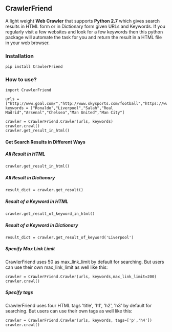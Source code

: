 ## CrawlerFriend

A light weight **Web Crawler** that supports **Python 2.7** which gives search results in HTML form or in
Dictionary form given URLs and Keywords. If you regularly visit a few websites and look for a few keywords
then this python package will automate the task for you and
return the result in a HTML file in your web browser.

### Installation
```
pip install CrawlerFriend
```

### How to use?
```
import CrawlerFriend

urls = ["http://www.goal.com/","http://www.skysports.com/football","https://www.bbc.com/sport/football"]
keywords = ["Ronaldo","Liverpool","Salah","Real Madrid","Arsenal","Chelsea","Man United","Man City"]

crawler = CrawlerFriend.Crawler(urls, keywords)
crawler.crawl()
crawler.get_result_in_html()
```

#### Get Search Results in Different Ways
##### All Result in HTML
```
crawler.get_result_in_html()
```

##### All Result in Dictionary
```
result_dict = crawler.get_result()
```

##### Result of a Keyword in HTML
```
crawler.get_result_of_keyword_in_html()
```

##### Result of a Keyword in Dictionary
```
result_dict = crawler.get_result_of_keyword('Liverpool')
```

##### Specify Max Link Limit
CrawlerFriend uses 50 as max_link_limit by default for searching. 
But users can use their own max_link_limit as well like this:
 ```
crawler = CrawlerFriend.Crawler(urls, keywords,max_link_limit=200)
crawler.crawl()
```

##### Specify tags
CrawlerFriend uses four HTML tags 'title', 'h1', 'h2', 'h3' by default for searching. 
But users can use their own tags as well like this:
 ```
crawler = CrawlerFriend.Crawler(urls, keywords, tags=['p','h4'])
crawler.crawl()
```
